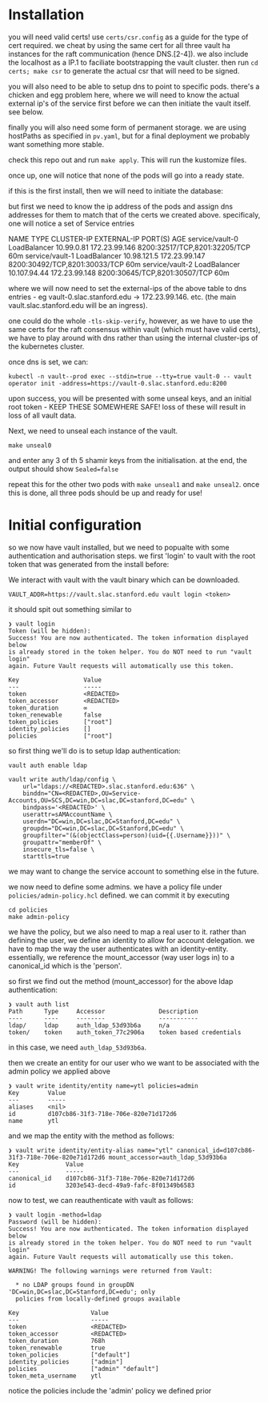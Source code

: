 

Installation
===

you will need valid certs! use `certs/csr.config` as a guide for the type of cert required. we cheat by using the same cert for all three vault ha instances for the raft communication (hence DNS.[2-4]). we also include the localhost as a IP.1 to faciliate bootstrapping the vault cluster. then run `cd certs; make csr` to generate the actual csr that will need to be signed.

you will also need to be able to setup dns to point to specific pods. there's a chicken and egg problem here, where we will need to know the actual external ip's of the service first before we can then initiate the vault itself. see below.

finally you will also need some form of permanent storage. we are using hostPaths as specified in `pv.yaml`, but for a final deployment we probably want something more stable.


check this repo out and run `make apply`. This will run the kustomize files.


once up, one will notice that none of the pods will go into a ready state.

if this is the first install, then we will need to initiate the database:

but first we need to know the ip address of the pods and assign dns addresses for them to match that of the certs we created above. specificaly, one will notice a set of Service entries

NAME                     TYPE           CLUSTER-IP       EXTERNAL-IP     PORT(S)                         AGE
service/vault-0          LoadBalancer   10.99.0.81       172.23.99.146   8200:32517/TCP,8201:32205/TCP   60m
service/vault-1          LoadBalancer   10.98.121.5      172.23.99.147   8200:30492/TCP,8201:30033/TCP   60m
service/vault-2          LoadBalancer   10.107.94.44     172.23.99.148   8200:30645/TCP,8201:30507/TCP   60m

where we will now need to set the external-ips of the above table to dns entries - eg vault-0.slac.stanford.edu -> 172.23.99.146. etc. (the main vault.slac.stanford.edu will be an ingress).

one could do the whole `-tls-skip-verify`, however, as we have to use the same certs for the raft consensus within vault (which must have valid certs), we have to play around with dns rather than using the internal cluster-ips of the kubernetes cluster.

once dns is set, we can:

`kubectl -n vault--prod exec --stdin=true --tty=true vault-0 -- vault operator init -address=https://vault-0.slac.stanford.edu:8200`

upon success, you will be presented with some unseal keys, and an initial root token - KEEP THESE SOMEWHERE SAFE! loss of these will result in loss of all vault data.

Next, we need to unseal each instance of the vault.

`make unseal0`

and enter any 3 of th 5 shamir keys from the initialisation. at the end, the output should show `Sealed=false`

repeat this for the other two pods with `make unseal1` and `make unseal2`. once this is done, all three pods should be up and ready for use!


Initial configuration
===

so we now have vault installed, but we need to popualte with some authentication and authorisation steps. we first 'login' to vault with the root token that was generated from the install before:

We interact with vault with the vault binary which can be downloaded.

`VAULT_ADDR=https://vault.slac.stanford.edu vault login <token>`

it should spit out something similar to 

```
❯ vault login
Token (will be hidden):
Success! You are now authenticated. The token information displayed below
is already stored in the token helper. You do NOT need to run "vault login"
again. Future Vault requests will automatically use this token.

Key                  Value
---                  -----
token                <REDACTED>
token_accessor       <REDACTED>
token_duration       ∞
token_renewable      false
token_policies       ["root"]
identity_policies    []
policies             ["root"]
```

so first thing we'll do is to setup ldap authentication:

`vault auth enable ldap`
```
vault write auth/ldap/config \
    url="ldaps://<REDACTED>.slac.stanford.edu:636" \
    binddn="CN=<REDACTED>,OU=Service-Accounts,OU=SCS,DC=win,DC=slac,DC=stanford,DC=edu" \
    bindpass='<REDACTED>' \
    userattr=sAMAccountName \
    userdn="DC=win,DC=slac,DC=Stanford,DC=edu" \
    groupdn="DC=win,DC=slac,DC=Stanford,DC=edu" \
    groupfilter="(&(objectClass=person)(uid={{.Username}}))" \
    groupattr="memberOf" \
    insecure_tls=false \
    starttls=true
```

we may want to change the service account to something else in the future.

we now need to define some admins. we have a policy file under `policies/admin-policy.hcl` defined. we can commit it by executing

```
cd policies
make admin-policy
```

we have the policy, but we also need to map a real user to it. rather than defining the user, we define an identity to allow for account delegation. we have to map the way the user authenticates with an identity-entity. essentially, we reference the mount_accessor (way user logs in) to a canonical_id which is the 'person'.

so first we find out the method (mount_accessor) for the above ldap authentication:

```
❯ vault auth list
Path      Type     Accessor               Description
----      ----     --------               -----------
ldap/     ldap     auth_ldap_53d93b6a     n/a
token/    token    auth_token_77c2906a    token based credentials
```
in this case, we need `auth_ldap_53d93b6a`.

then we create an entity for our user who we want to be associated with the admin policy we applied above

```
❯ vault write identity/entity name=ytl policies=admin
Key        Value
---        -----
aliases    <nil>
id         d107cb86-31f3-718e-706e-820e71d172d6
name       ytl
```

and we map the entity with the method as follows:

```
❯ vault write identity/entity-alias name="ytl" canonical_id=d107cb86-31f3-718e-706e-820e71d172d6 mount_accessor=auth_ldap_53d93b6a
Key             Value
---             -----
canonical_id    d107cb86-31f3-718e-706e-820e71d172d6
id              3203e543-decd-49a9-fafc-8f01349b6583
```

now to test, we can reauthenticate with vault as follows:

```
❯ vault login -method=ldap
Password (will be hidden):
Success! You are now authenticated. The token information displayed below
is already stored in the token helper. You do NOT need to run "vault login"
again. Future Vault requests will automatically use this token.

WARNING! The following warnings were returned from Vault:

  * no LDAP groups found in groupDN 'DC=win,DC=slac,DC=Stanford,DC=edu'; only
  policies from locally-defined groups available

Key                    Value
---                    -----
token                  <REDACTED>
token_accessor         <REDACTED>
token_duration         768h
token_renewable        true
token_policies         ["default"]
identity_policies      ["admin"]
policies               ["admin" "default"]
token_meta_username    ytl
```

notice the policies include the 'admin' policy we defined prior

